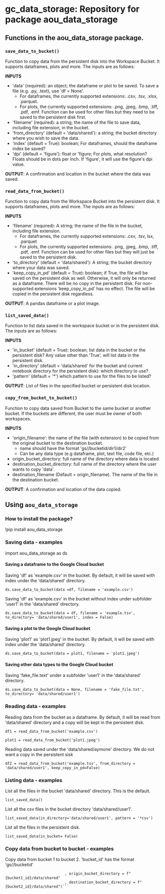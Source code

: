 # gc_data_storage: Repository for package aou_data_storage

## Functions in the aou_data_storage package.
### `save_data_to_bucket()`
Function to copy data from the persistent disk into the Workspace Bucket. It supports dataframes, plots and more. The inputs are as follows:

**INPUTS**
  - 'data' (required): an object; the dataframe or plot to be saved. To save a file (e.g. .py, .text), use 'df = None'.
     - For dataframes, the currently supported extensions: .csv, .tsv, .xlsx, .parquet. 
     - For plots, the currently supported extensions: .png, .jpeg, .bmp, .tiff, .pdf, .emf. Function can be used for other files but they need to be saved to the persistent disk first.
  - 'filename' (required): a string; the name of the file to save data, including file extension, in the bucket.
  - 'from_directory' (default = 'data/shared'): a string; the bucket directory where you wish to save the data.
  - 'index' (default = True): boolean; For dataframes, should the dataframe index be saved?
  - 'dpi' (default = 'figure'): float or 'figure; For plots, what resolution? Floats should be in dots per inch. If 'figure', it will use the figure's dpi value.

**OUTPUT**: A confirmation and location in the bucket where the data was saved.

### `read_data_from_bucket()`
Function to copy data from the Workspace Bucket into the persistent disk. It supports dataframes, plots and more. The inputs are as follows:

**INPUTS**
  - 'filename' (required): A string; the name of the file in the bucket, including file extension.
     - For dataframes, the currently supported extensions: .csv, .tsv, lsx, .parquet
     - For plots, the currently supported extensions: .png, .jpeg, .bmp, .tiff, .pdf, .emf. Function can be used for other files but they will just be saved to the persistent disk.
  - 'to_directory' (default = 'data/shared'): A string; the bucket directory where your data was saved.
  - 'keep_copy_in_pd' (default = True): boolean; if True, the file will be saved on the persistent disk as well. Otherwise, it will only be returned as a dataframe. There will be no copy in the persistent disk. For non-supported extensions 'keep_copy_in_pd' has no effect. The file will be copied in the persistent disk regardless.

**OUTPUT**: A pandas dataframe or a plot image.

### `list_saved_data()`
Function to list data saved in the workspace bucket or in the persistent disk. The inputs are as follows:

**INPUTS**
  - 'in_bucket' (default = True): boolean; list data in the bucket or the persistent disk? Any value other than 'True', will list data in the persistent disk.
  - 'in_directory' (default = 'data/shared' for the bucket and current notebook directory for the persistent disk): which directory to use?
  - 'pattern' (default = '*') which pattern to use for the files to be listed?

**OUTPUT**: List of files in the specified bucket or persistent disk location.

### `copy_from_bucket_to_bucket()`
Function to copy data saved from Bucket to the same bucket or another bucket. If the buckets are different, the user must be owner of both workspaces.

**INPUTS**
  - 'origin_filename': the name of the file (with extension) to be copied from the original bucket to the destination bucket. 
     - name should have the format 'gs//bucketid/dir1/dir2'
     - Can be any data type (e.g dataframe, plot, text file, code file, etc.)
  - origin_bucket_directory: full name of the directory where data is located       
  - destination_bucket_directory: full name of the directory where the user wants to copy 'data'.
  - destination_filename (Default = origin_filename). The name of the file in the destination bucket.

**OUTPUT**: A confirmation and location of the data copied.


## Using `aou_data_storage` 

### How to install the package?
!pip install aou_data_storage

### Saving data - examples
import aou_data_storage as ds

#### Saving a dataframe to the Google Cloud bucket
Saving 'df' as 'example.csv' in the bucket. By default, it will be saved with index under the 'data/shared' directory.

```ds.save_data_to_bucket(data =df, filename = 'example.csv')```

Saving 'df' as 'example.csv' in the bucket without index under subfolder 'user1' in the 'data/shared' directory.

```ds.save_data_to_bucket(data = df, filename = 'example.tsv', to_directory= 'data/shared/user1', index = False)```

#### Saving a plot to the Google Cloud bucket
Saving 'plot1' as 'plot1.jpeg' in the bucket. By default, it will be saved with index under the 'data/shared' directory.

```ds.save_data_to_bucket(data = plot1, filename = 'plot1.jpeg')```

#### Saving other data types to the Google Cloud bucket
Saving 'fake_file.text' under a subfolder 'user1' in the 'data/shared' directory.

```ds.save_data_to_bucket(data = None, filename = 'fake_file.txt', to_directory= 'data/shared/user1')```


### Reading data - examples

Reading data from the bucket as a dataframe. By default, it will be read from 'data/shared' directory and a copy will be kept in the persistent disk.

```df1 = read_data_from_bucket('example.csv')```

```plot1 = read_data_from_bucket('plot1.jpeg')```

Reading data saved under the 'data/shared/aymone' directory. We do not want a copy in the persistent sisk

```df2 = read_data_from_bucket('example.tsv', from_directory = 'data/shared/user1', keep_copy_in_pd=False)```


### Listing data - examples

List all the files in the bucket 'data/shared' directory. This is the default.

```list_saved_data()```

List all the csv files in the bucket directory 'data/shared/user1'.

```list_saved_data(in_directory='data/shared/user1', pattern = '*csv')```

List all the files in the persistent disk.

```list_saved_data(in_bucket= False)```

### Copy data from bucket to bucket - examples
Copy data from bucket 1 to bucket 2. 'bucket_id' has the format 'gs//bucketid'

```ds.copy_from_bucket_to_bucket(origin_filename = 'example.csv'
                           , origin_bucket_directory = f"{bucket1_id}/data/shared"
                           , destination_bucket_directory = f"{bucket2_id}/data/shared")```
